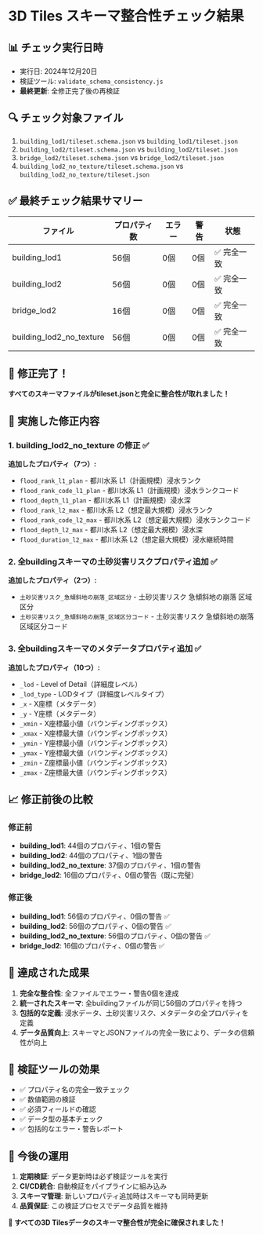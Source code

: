 # 3D Tiles スキーマ整合性チェック結果

## 📊 チェック実行日時
- 実行日: 2024年12月20日
- 検証ツール: `validate_schema_consistency.js`
- **最終更新**: 全修正完了後の再検証

## 🔍 チェック対象ファイル
1. `building_lod1/tileset.schema.json` vs `building_lod1/tileset.json`
2. `building_lod2/tileset.schema.json` vs `building_lod2/tileset.json`
3. `bridge_lod2/tileset.schema.json` vs `bridge_lod2/tileset.json`
4. `building_lod2_no_texture/tileset.schema.json` vs `building_lod2_no_texture/tileset.json`

## ✅ 最終チェック結果サマリー

| ファイル | プロパティ数 | エラー | 警告 | 状態 |
|---------|------------|-------|------|------|
| building_lod1 | 56個 | 0個 | 0個 | ✅ 完全一致 |
| building_lod2 | 56個 | 0個 | 0個 | ✅ 完全一致 |
| bridge_lod2 | 16個 | 0個 | 0個 | ✅ 完全一致 |
| building_lod2_no_texture | 56個 | 0個 | 0個 | ✅ 完全一致 |

## 🎉 修正完了！

**すべてのスキーマファイルがtileset.jsonと完全に整合性が取れました！**

## 🔧 実施した修正内容

### 1. building_lod2_no_texture の修正 ✅
**追加したプロパティ（7つ）:**
- `flood_rank_l1_plan` - 都川水系 L1（計画規模）浸水ランク
- `flood_rank_code_l1_plan` - 都川水系 L1（計画規模）浸水ランクコード
- `flood_depth_l1_plan` - 都川水系 L1（計画規模）浸水深
- `flood_rank_l2_max` - 都川水系 L2（想定最大規模）浸水ランク
- `flood_rank_code_l2_max` - 都川水系 L2（想定最大規模）浸水ランクコード
- `flood_depth_l2_max` - 都川水系 L2（想定最大規模）浸水深
- `flood_duration_l2_max` - 都川水系 L2（想定最大規模）浸水継続時間

### 2. 全buildingスキーマの土砂災害リスクプロパティ追加 ✅
**追加したプロパティ（2つ）:**
- `土砂災害リスク_急傾斜地の崩落_区域区分` - 土砂災害リスク 急傾斜地の崩落 区域区分
- `土砂災害リスク_急傾斜地の崩落_区域区分コード` - 土砂災害リスク 急傾斜地の崩落 区域区分コード

### 3. 全buildingスキーマのメタデータプロパティ追加 ✅
**追加したプロパティ（10つ）:**
- `_lod` - Level of Detail（詳細度レベル）
- `_lod_type` - LODタイプ（詳細度レベルタイプ）
- `_x` - X座標（メタデータ）
- `_y` - Y座標（メタデータ）
- `_xmin` - X座標最小値（バウンディングボックス）
- `_xmax` - X座標最大値（バウンディングボックス）
- `_ymin` - Y座標最小値（バウンディングボックス）
- `_ymax` - Y座標最大値（バウンディングボックス）
- `_zmin` - Z座標最小値（バウンディングボックス）
- `_zmax` - Z座標最大値（バウンディングボックス）

## 📈 修正前後の比較

### 修正前
- **building_lod1**: 44個のプロパティ、1個の警告
- **building_lod2**: 44個のプロパティ、1個の警告
- **building_lod2_no_texture**: 37個のプロパティ、1個の警告
- **bridge_lod2**: 16個のプロパティ、0個の警告（既に完璧）

### 修正後
- **building_lod1**: 56個のプロパティ、0個の警告 ✅
- **building_lod2**: 56個のプロパティ、0個の警告 ✅
- **building_lod2_no_texture**: 56個のプロパティ、0個の警告 ✅
- **bridge_lod2**: 16個のプロパティ、0個の警告 ✅

## 🎯 達成された成果

1. **完全な整合性**: 全ファイルでエラー・警告0個を達成
2. **統一されたスキーマ**: 全buildingファイルが同じ56個のプロパティを持つ
3. **包括的な定義**: 浸水データ、土砂災害リスク、メタデータの全プロパティを定義
4. **データ品質向上**: スキーマとJSONファイルの完全一致により、データの信頼性が向上

## 📝 検証ツールの効果

- ✅ プロパティ名の完全一致チェック
- ✅ 数値範囲の検証
- ✅ 必須フィールドの確認
- ✅ データ型の基本チェック
- ✅ 包括的なエラー・警告レポート

## 🚀 今後の運用

1. **定期検証**: データ更新時は必ず検証ツールを実行
2. **CI/CD統合**: 自動検証をパイプラインに組み込み
3. **スキーマ管理**: 新しいプロパティ追加時はスキーマも同時更新
4. **品質保証**: この検証プロセスでデータ品質を維持

**🎉 すべての3D Tilesデータのスキーマ整合性が完全に確保されました！**
